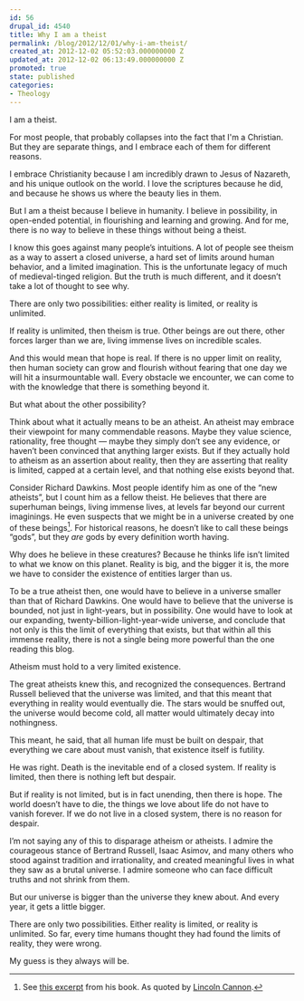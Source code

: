 ```yaml
---
id: 56
drupal_id: 4540
title: Why I am a theist
permalink: /blog/2012/12/01/why-i-am-theist/
created_at: 2012-12-02 05:52:03.000000000 Z
updated_at: 2012-12-02 06:13:49.000000000 Z
promoted: true
state: published
categories:
- Theology
---
```

I am a theist. 

For most people, that probably collapses into the fact that I'm a Christian. But they are separate things, and I embrace each of them for different reasons. 

I embrace Christianity because I am incredibly drawn to Jesus of Nazareth, and his unique outlook on the world. I love the scriptures because he did, and because he shows us where the beauty lies in them. 

But I am a theist because I believe in humanity. I believe in possibility, in open-ended potential, in flourishing and learning and growing. And for me, there is no way to believe in these things without being a theist. 

I know this goes against many people’s intuitions. A lot of people see theism as a way to assert a closed universe, a hard set of limits around human behavior, and a limited imagination. This is the unfortunate legacy of much of medieval-tinged religion. But the truth is much different, and it doesn’t take a lot of thought to see why. 

There are only two possibilities: either reality is limited, or reality is unlimited.

If reality is unlimited, then theism is true. Other beings are out there, other forces larger than we are, living immense lives on incredible scales. 

And this would mean that hope is real. If there is no upper limit on reality, then human society can grow and flourish without fearing that one day we will hit a insurmountable wall. Every obstacle we encounter, we can come to with the knowledge that there is something beyond it.

But what about the other possibility?

Think about what it actually means to be an atheist. An atheist may embrace their viewpoint for many commendable reasons. Maybe they value science, rationality, free thought — maybe they simply don’t see any evidence, or haven’t been convinced that anything larger exists. But if they actually hold to atheism as an assertion about reality, then they are asserting that reality is limited, capped at a certain level, and that nothing else exists beyond that. 

Consider Richard Dawkins. Most people identify him as one of the “new atheists”, but I count him as a fellow theist. He believes that there are superhuman beings, living immense lives, at levels far beyond our current imaginings. He even suspects that we might be in a universe created by one of these beings[^1]. For historical reasons, he doesn’t like to call these beings “gods”, but they *are* gods by every definition worth having. 

Why does he believe in these creatures? Because he thinks life isn’t limited to what we know on this planet. Reality is big, and the bigger it is, the more we have to consider the existence of entities larger than us. 

To be a true atheist then, one would have to believe in a universe smaller than that of Richard Dawkins. One would have to believe that the universe is bounded, not just in light-years, but in possibility. One would have to look at our expanding, twenty-billion-light-year-wide universe, and conclude that not only is this the limit of everything that exists, but that within all this immense reality, there is not a single being more powerful than the one reading this blog.

Atheism must hold to a very limited existence. 

The great atheists knew this, and recognized the consequences. Bertrand Russell believed that the universe was limited, and that this meant that everything in reality would eventually die. The stars would be snuffed out, the universe would become cold, all matter would ultimately decay into nothingness. 

This meant, he said, that all human life must be built on despair, that everything we care about must vanish, that existence itself is futility. 

He was right. Death is the inevitable end of a closed system. If reality is limited, then there is nothing left but despair. 

But if reality is not limited, but is in fact unending, then there is hope. The world doesn’t have to die, the things we love about life do not have to vanish forever. If we do not live in a closed system, there is no reason for despair. 

I’m not saying any of this to disparage atheism or atheists. I admire the courageous stance of Bertrand Russell, Isaac Asimov, and many others who stood against tradition and irrationality, and created meaningful lives in what they saw as a brutal universe. I admire someone who can face difficult truths and not shrink from them.

But our universe is bigger than the universe they knew about. And every year, it gets a little bigger.

There are only two possibilities. Either reality is limited, or reality is unlimited. So far, every time humans thought they had found the limits of reality, they were wrong. 

My guess is they always will be.


[^1]: See [this excerpt](http://books.google.com/books?id=yq1xDpicghkC&lpg=PP1&dq=the%20god%20delusion&pg=PA98#v=onepage&q&f=false) from his book. As quoted by [Lincoln Cannon](http://www.new-god-argument.com/p/god-argument.html).
